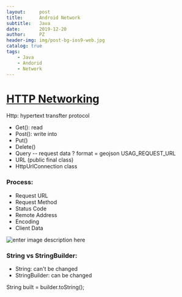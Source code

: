 ```yaml
---
layout:     post
title:      Android Network
subtitle:   Java
date:       2019-12-20
author:     PZ
header-img: img/post-bg-ios9-web.jpg
catalog: true
tags:
    - Java
    - Andorid
    - Network
---
```


# [HTTP Networking](https://classroom.udacity.com/courses/ud843)

Http: hypertext transfter protocol

 - Get(): read
 - Post(): write into
 - Put()
 - Delete()
 - Query -- request data ? format = geojson USAG_REQUEST_URL
 - URL (public final class) 
 - HttpUrlConnection class


### Process:

 - Request URL
 - Request Method
 - Status Code
 - Remote Address
 - Encoding
 - Client Data
 
 
 ![enter image description here](https://drive.google.com/uc?export=view&id={1TTrGJ8SHG3dvkQfwUEkqwerS-m2UXIE4})
 

### String vs StringBuilder:

 - String: can't be changed
 - StringBuilder: can be changed

String built = builder.toString();
